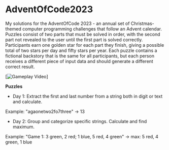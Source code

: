 # AdventOfCode2023
My solutions for the AdventOfCode 2023 - an annual set of Christmas-themed computer programming challenges that follow an Advent calendar.
Puzzles consist of two parts that must be solved in order, with the second part not revealed to the user until the first part is solved correctly.
Participants earn one golden star for each part they finish, giving a possible total of two stars per day and fifty stars per year.
Each puzzle contains a fictional backstory that is the same for all participants, but each person receives a different piece of input data and should generate a different correct result.

[![Gameplay Video](https://community.intersystems.com/sites/default/files/inline/images/advent_of_code_2021.png)]

**Puzzles**
- Day 1: Extract the first and last number from a string both in digit or text and calculate.

Example: "agaonetwo2fo7three" -> 13
- Day 2: Group and categorize specific strings. Calculate and find maximum.

Example: "Game 1: 3 green, 2 red; 1 blue, 5 red, 4 green" -> max: 5 red, 4 green, 1 blue
